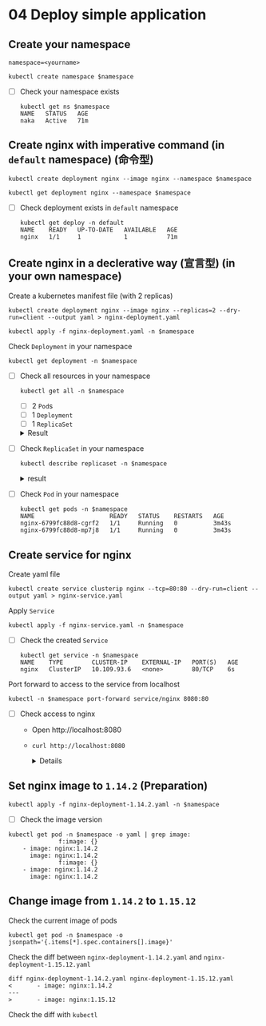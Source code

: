 # 04 Deploy simple application


## Create your namespace

```
namespace=<yourname>
```

```
kubectl create namespace $namespace
```

- [ ] Check your namespace exists

    ```
    kubectl get ns $namespace
    NAME   STATUS   AGE
    naka   Active   71m
    ```

## Create nginx with imperative command (in `default` namespace) (命令型)

```
kubectl create deployment nginx --image nginx --namespace $namespace
```

```
kubectl get deployment nginx --namespace $namespace
```

- [ ] Check deployment exists in `default` namespace

    ```
    kubectl get deploy -n default
    NAME    READY   UP-TO-DATE   AVAILABLE   AGE
    nginx   1/1     1            1           71m
    ```

## Create nginx in a declerative way (宣言型) (in your own namespace)

Create a kubernetes manifest file (with 2 replicas)

```
kubectl create deployment nginx --image nginx --replicas=2 --dry-run=client --output yaml > nginx-deployment.yaml
```

```
kubectl apply -f nginx-deployment.yaml -n $namespace
```

Check `Deployment` in your namespace

```
kubectl get deployment -n $namespace
```

- [ ] Check all resources in your namespace

    ```
    kubectl get all -n $namespace
    ```

    - [ ] 2 `Pod`s
    - [ ] 1 `Deployment`
    - [ ] 1 `ReplicaSet`

    <details><summary>Result</summary>

        kubectl get all -n $namespace
        NAME                         READY   STATUS    RESTARTS   AGE
        pod/nginx-6799fc88d8-cgrf2   1/1     Running   0          11s
        pod/nginx-6799fc88d8-mp7j8   1/1     Running   0          11s

        NAME                    READY   UP-TO-DATE   AVAILABLE   AGE
        deployment.apps/nginx   2/2     2            2           11s

        NAME                               DESIRED   CURRENT   READY   AGE
        replicaset.apps/nginx-6799fc88d8   2         2         2       11s

    </details>

- [ ] Check `ReplicaSet` in your namespace

    ```
    kubectl describe replicaset -n $namespace
    ```

    <details><summary>result</summary>

        Name:           nginx-6799fc88d8
        Namespace:      naka
        Selector:       app=nginx,pod-template-hash=6799fc88d8
        Labels:         app=nginx
                        pod-template-hash=6799fc88d8
        Annotations:    deployment.kubernetes.io/desired-replicas: 2
                        deployment.kubernetes.io/max-replicas: 3
                        deployment.kubernetes.io/revision: 1
        Controlled By:  Deployment/nginx
        Replicas:       2 current / 2 desired
        Pods Status:    2 Running / 0 Waiting / 0 Succeeded / 0 Failed
        Pod Template:
        Labels:  app=nginx
                pod-template-hash=6799fc88d8
        Containers:
        nginx:
            Image:        nginx
            Port:         <none>
            Host Port:    <none>
            Environment:  <none>
            Mounts:       <none>
        Volumes:        <none>
        Events:
        Type    Reason            Age   From                   Message
        ----    ------            ----  ----                   -------
        Normal  SuccessfulCreate  4m    replicaset-controller  Created pod: nginx-6799fc88d8-cgrf2
        Normal  SuccessfulCreate  4m    replicaset-controller  Created pod: nginx-6799fc88d8-mp7j8

    </details>

- [ ] Check `Pod` in your namespace

    ```
    kubectl get pods -n $namespace
    NAME                     READY   STATUS    RESTARTS   AGE
    nginx-6799fc88d8-cgrf2   1/1     Running   0          3m43s
    nginx-6799fc88d8-mp7j8   1/1     Running   0          3m43s
    ```


## Create service for nginx

Create yaml file

```
kubectl create service clusterip nginx --tcp=80:80 --dry-run=client --output yaml > nginx-service.yaml
```

Apply `Service`

```
kubectl apply -f nginx-service.yaml -n $namespace
```

- [ ] Check the created `Service`

    ```
    kubectl get service -n $namespace
    NAME    TYPE        CLUSTER-IP    EXTERNAL-IP   PORT(S)   AGE
    nginx   ClusterIP   10.109.93.6   <none>        80/TCP    6s
    ```

Port forward to access to the service from localhost

```
kubectl -n $namespace port-forward service/nginx 8080:80
```

- [ ] Check access to nginx

    - Open http://localhost:8080
    - `curl http://localhost:8080`

        <details>

        ```html
        <!DOCTYPE html>
        <html>
        <head>
        <title>Welcome to nginx!</title>
        <style>
            body {
                width: 35em;
                margin: 0 auto;
                font-family: Tahoma, Verdana, Arial, sans-serif;
            }
        </style>
        </head>
        <body>
        <h1>Welcome to nginx!</h1>
        <p>If you see this page, the nginx web server is successfully installed and
        working. Further configuration is required.</p>

        <p>For online documentation and support please refer to
        <a href="http://nginx.org/">nginx.org</a>.<br/>
        Commercial support is available at
        <a href="http://nginx.com/">nginx.com</a>.</p>

        <p><em>Thank you for using nginx.</em></p>
        </body>
        </html>
        ```

        </details>

## Set nginx image to `1.14.2` (Preparation)

```
kubectl apply -f nginx-deployment-1.14.2.yaml -n $namespace
```

- [ ] Check the image version

```
kubectl get pod -n $namespace -o yaml | grep image:
              f:image: {}
    - image: nginx:1.14.2
      image: nginx:1.14.2
              f:image: {}
    - image: nginx:1.14.2
      image: nginx:1.14.2
```

## Change image from `1.14.2` to `1.15.12`

Check the current image of pods

```
kubectl get pod -n $namespace -o jsonpath='{.items[*].spec.containers[].image}'
```

Check the diff between `nginx-deployment-1.14.2.yaml` and `nginx-deployment-1.15.12.yaml`

```
diff nginx-deployment-1.14.2.yaml nginx-deployment-1.15.12.yaml
<       - image: nginx:1.14.2
---
>       - image: nginx:1.15.12
```

Check the diff with `kubectl`

```
```
